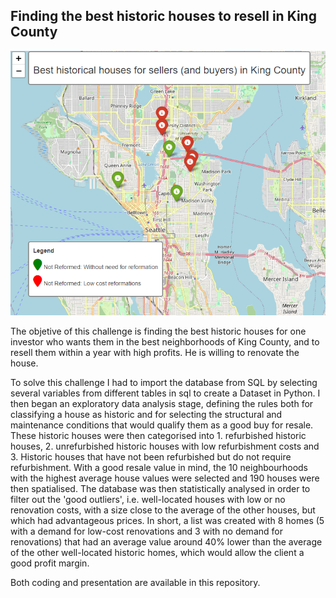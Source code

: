 ## Finding the best historic houses to resell in King County

![Best_house_map](Best_Historic_houses.png)


The objetive of this challenge is finding the best historic houses for one investor who wants them in the best neighborhoods of King County, and to resell them within a year with high profits. He is willing to renovate the house.

To solve this challenge I had to import the database from SQL by selecting several variables from different tables in sql to create a Dataset in Python. I then began an exploratory data analysis stage, defining the rules both for classifying a house as historic and for selecting the structural and maintenance conditions that would qualify them as a good buy for resale. These historic houses were then categorised into 1. refurbished historic houses, 2. unrefurbished historic houses with low refurbishment costs and 3. Historic houses that have not been refurbished but do not require refurbishment. With a good resale value in mind, the 10 neighbourhoods with the highest average house values were selected and 190 houses were then spatialised. The database was then statistically analysed in order to filter out the 'good outliers', i.e. well-located houses with low or no renovation costs, with a size close to the average of the other houses, but which had advantageous prices. In short, a list was created with 8 homes (5 with a demand for low-cost renovations and 3 with no demand for renovations) that had an average value around 40% lower than the average of the other well-located historic homes, which would allow the client a good profit margin.

Both coding and presentation are available in this repository.
